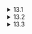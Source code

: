 <details>
  <summary>13.1</summary>

  Keeping a method private keeps subclasses from overriding or accessing it. If the constructor is private, subclasses are not able to instantiate an object by the constructor. This will be useful when one wants some restriction on instance creation like when the singleton design pattern is desirable.
</details>

<details>
  <summary>13.2</summary>

  Yes it does. For example, take a look at the following Java code.

  ```java
  class Exercise13_2 {
      public static void main(String[] args) {
          System.out.println(returnInsideTry());
      }

      private static String returnInsideTry() {
          try {
              System.out.println("try");
              return "tried";
          } catch (Exception e) {
              System.out.println("catch");
              return "catched";
          } finally {
              System.out.println("finally");
              return "finallied";
          }
      }
  }
  ```

  It prints the following, showing that the `finally` clause were executed right before the end of `try` and the value was return from `finally`.

  ```
  try
  finally
  finallied
  ```

</details>

<details>
  <summary>13.3</summary>

  `final` is an access modifier that keeps the class, field or method from being inherited. `finally` is a keyword that's used in `try-catch-finally` blocks, inside which the code is executed whether an exception was caught or not. `finalize` is a method of the `Object` class that's called before the deletion of the object.

  Since I was not familiar with `finalize`, I referred to the following website: <https://www.geeksforgeeks.org/finalize-method-in-java-and-how-to-override-it/>.
</details>
